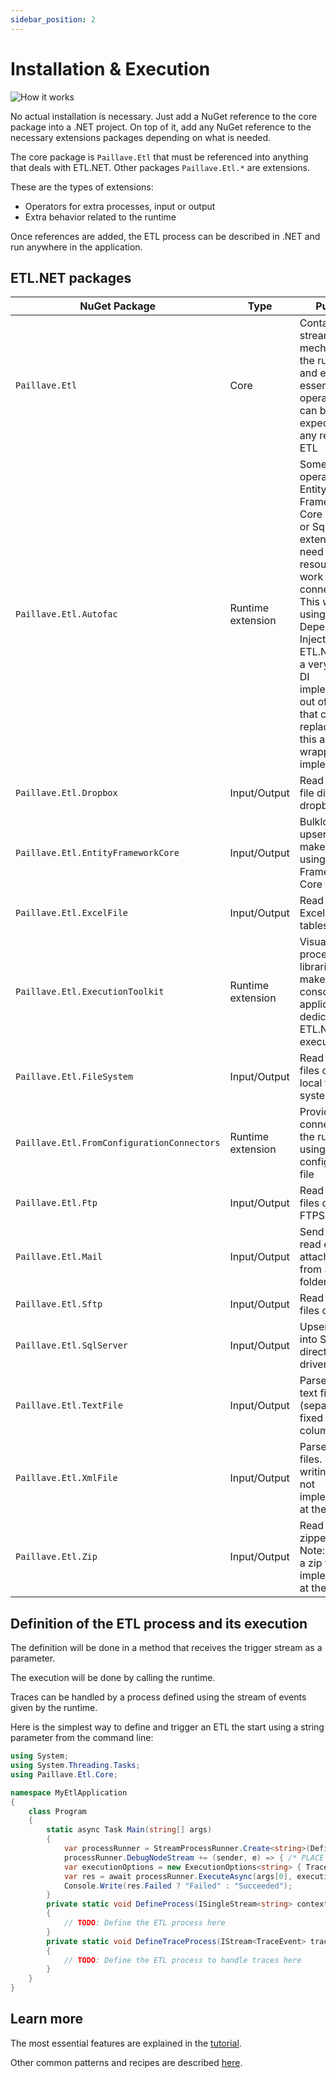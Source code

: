 ```yaml
---
sidebar_position: 2
---
```


# Installation & Execution

![How it works](/img/azure-cloud-apps-scalability-rocket.svg)

No actual installation is necessary. Just add a NuGet reference to the core package into a .NET project. On top of it, add any NuGet reference to the necessary extensions packages depending on what is needed.

The core package is `Paillave.Etl` that must be referenced into anything that deals with ETL.NET. Other packages `Paillave.Etl.*` are extensions.

These are the types of extensions:

- Operators for extra processes, input or output
- Extra behavior related to the runtime

Once references are added, the ETL process can be described in .NET and run anywhere in the application.

## ETL.NET packages

| NuGet Package | Type | Purpose |
| - | - | - |
| `Paillave.Etl` | Core | Contains the streaming mechanism, the runtime, and every essential operator that can be expected in any regular ETL |
| `Paillave.Etl.Autofac` | Runtime extension | Some operators like Entity Framework Core extension or Sql Server extension may need some resources to work like a connection. This works using Dependency Injection. ETL.NET offers a very primitive DI implementation out of the box that can be replaced by this autofac wrapper implementation |
| `Paillave.Etl.Dropbox` | Input/Output | Read or write file directly on dropbox |
| `Paillave.Etl.EntityFrameworkCore` | Input/Output | Bulkload, save, upsert, read, make lookups using Entity Framework Core context |
| `Paillave.Etl.ExcelFile` | Input/Output | Read or write Excel files tables |
| `Paillave.Etl.ExecutionToolkit` | Runtime extension | Visualization of processes and libraries to make a console application dedicated to ETL.NET executions |
| `Paillave.Etl.FileSystem` | Input/Output | Read or write files on the local file system |
| `Paillave.Etl.FromConfigurationConnectors` | Runtime extension | Provides connectors to the runtime using a configuration file |
| `Paillave.Etl.Ftp` | Input/Output | Read or write files on FTP or FTPS |
| `Paillave.Etl.Mail` | Input/Output | Send emails, or read emails attached files from SMTP folders |
| `Paillave.Etl.Sftp` | Input/Output | Read or write files on SFTP |
| `Paillave.Etl.SqlServer` | Input/Output | Upsert, read into Sql Server directly using drivers |
| `Paillave.Etl.TextFile` | Input/Output | Parse or create text files in csv (separated or fixed size columns) |
| `Paillave.Etl.XmlFile` | Input/Output | Parse XML files. Note: writing XML is not implemented at the moment |
| `Paillave.Etl.Zip` | Input/Output | Read files from zipped files. Note: creating a zip file is not implemented at the moment |

## Definition of the ETL process and its execution

The definition will be done in a method that receives the trigger stream as a parameter.

The execution will be done by calling the runtime.

Traces can be handled by a process defined using the stream of events given by the runtime.

Here is the simplest way to define and trigger an ETL the start using a string parameter from the command line:

```cs title="Program.cs"
using System;
using System.Threading.Tasks;
using Paillave.Etl.Core;

namespace MyEtlApplication
{
    class Program
    {
        static async Task Main(string[] args)
        {
            var processRunner = StreamProcessRunner.Create<string>(DefineProcess);
            processRunner.DebugNodeStream += (sender, e) => { /* PLACE A CONDITIONAL BREAKPOINT HERE FOR DEBUG ex: e.NodeName == "parse file" */ };
            var executionOptions = new ExecutionOptions<string> { TraceProcessDefinition = DefineTraceProcess };
            var res = await processRunner.ExecuteAsync(args[0], executionOptions);
            Console.Write(res.Failed ? "Failed" : "Succeeded");
        }
        private static void DefineProcess(ISingleStream<string> contextStream)
        {
            // TODO: Define the ETL process here
        }
        private static void DefineTraceProcess(IStream<TraceEvent> traceStream, ISingleStream<string> contentStream)
        {
            // TODO: Define the ETL process to handle traces here
        }
    }
}
```

## Learn more

The most essential features are explained in the [tutorial](/docs/tutorials/backbone).

Other common patterns and recipes are described [here](/).
